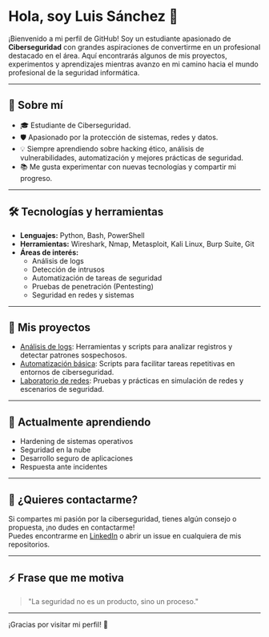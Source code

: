 # Hola, soy Luis Sánchez 👋

¡Bienvenido a mi perfil de GitHub! Soy un estudiante apasionado de **Ciberseguridad** con grandes aspiraciones de convertirme en un profesional destacado en el área. Aquí encontrarás algunos de mis proyectos, experimentos y aprendizajes mientras avanzo en mi camino hacia el mundo profesional de la seguridad informática.

---

## 🚀 Sobre mí

- 🎓 Estudiante de Ciberseguridad.
- 🛡️ Apasionado por la protección de sistemas, redes y datos.
- 💡 Siempre aprendiendo sobre hacking ético, análisis de vulnerabilidades, automatización y mejores prácticas de seguridad.
- 📚 Me gusta experimentar con nuevas tecnologías y compartir mi progreso.

---

## 🛠️ Tecnologías y herramientas

- **Lenguajes:** Python, Bash, PowerShell
- **Herramientas:** Wireshark, Nmap, Metasploit, Kali Linux, Burp Suite, Git
- **Áreas de interés:** 
  - Análisis de logs
  - Detección de intrusos
  - Automatización de tareas de seguridad
  - Pruebas de penetración (Pentesting)
  - Seguridad en redes y sistemas

---

## 📂 Mis proyectos

- [Análisis de logs](https://github.com/luissanchezz-dev/analisis-de-logs): Herramientas y scripts para analizar registros y detectar patrones sospechosos.
- [Automatización básica](https://github.com/luissanchezz-dev/automatizacion-basica): Scripts para facilitar tareas repetitivas en entornos de ciberseguridad.
- [Laboratorio de redes](https://github.com/luissanchezz-dev/laboratorio-redes): Pruebas y prácticas en simulación de redes y escenarios de seguridad.

---

## 🌱 Actualmente aprendiendo

- Hardening de sistemas operativos
- Seguridad en la nube
- Desarrollo seguro de aplicaciones
- Respuesta ante incidentes

---

## 💬 ¿Quieres contactarme?

Si compartes mi pasión por la ciberseguridad, tienes algún consejo o propuesta, ¡no dudes en contactarme!  
Puedes encontrarme en [LinkedIn](https://www.linkedin.com/) o abrir un issue en cualquiera de mis repositorios.

---

## ⚡ Frase que me motiva

> "La seguridad no es un producto, sino un proceso."

---

¡Gracias por visitar mi perfil! 🚀
